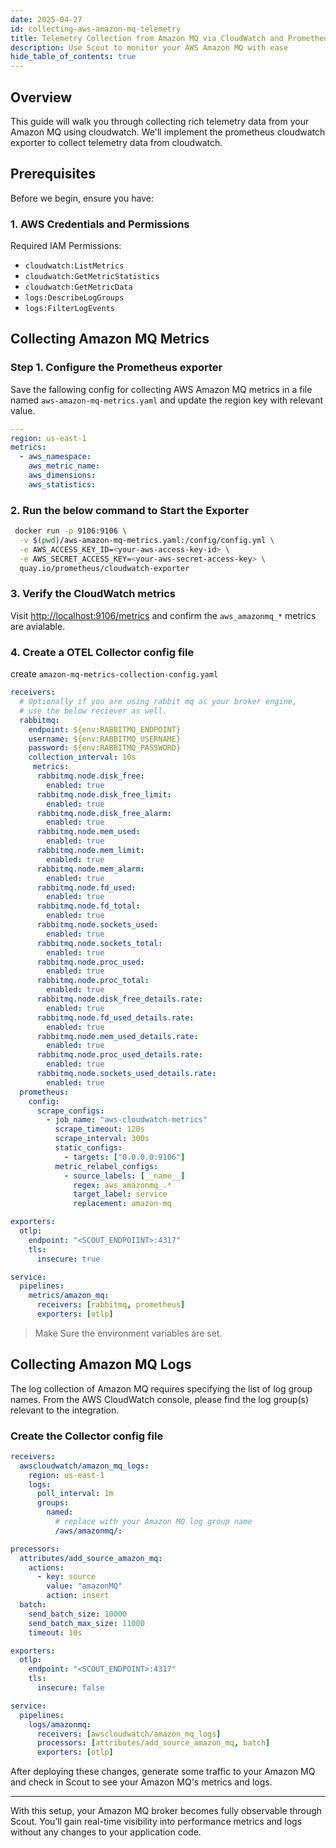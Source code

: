 ```yaml
---
date: 2025-04-27
id: collecting-aws-amazon-mq-telemetry
title: Telemetry Collection from Amazon MQ via CloudWatch and Prometheus
description: Use Scout to monitor your AWS Amazon MQ with ease
hide_table_of_contents: true
---
```


## Overview

This guide will walk you through collecting rich telemetry data from your
Amazon MQ using cloudwatch. We'll implement the prometheus cloudwatch exporter
to collect telemetry data from cloudwatch.

## Prerequisites

Before we begin, ensure you have:

### 1. AWS Credentials and Permissions

Required IAM Permissions:

- `cloudwatch:ListMetrics`
- `cloudwatch:GetMetricStatistics`
- `cloudwatch:GetMetricData`
- `logs:DescribeLogGroups`
- `logs:FilterLogEvents`

## Collecting Amazon MQ Metrics

### Step 1. Configure the Prometheus exporter

Save the fallowing config for collecting AWS Amazon MQ
metrics in a file named `aws-amazon-mq-metrics.yaml`
and update the region key with relevant value.

```yaml
---
region: us-east-1
metrics:
  - aws_namespace:
    aws_metric_name:
    aws_dimensions:
    aws_statistics:

```

### 2. Run the below command to Start the Exporter

```bash
 docker run -p 9106:9106 \
  -v $(pwd)/aws-amazon-mq-metrics.yaml:/config/config.yml \
  -e AWS_ACCESS_KEY_ID=<your-aws-access-key-id> \
  -e AWS_SECRET_ACCESS_KEY=<your-aws-secret-access-key> \
  quay.io/prometheus/cloudwatch-exporter
```

### 3. Verify the CloudWatch metrics

Visit [http://localhost:9106/metrics](http://localhost:9106/metrics)
and confirm the `aws_amazonmq_*` metrics are avialable.

### 4. Create a OTEL Collector config file

create `amazon-mq-metrics-collection-config.yaml`

```yaml
receivers:
  # Optionally if you are using rabbit mq as your broker engine,
  # use the below reciever as well.
  rabbitmq:
    endpoint: ${env:RABBITMQ_ENDPOINT}
    username: ${env:RABBITMQ_USERNAME}
    password: ${env:RABBITMQ_PASSWORD}
    collection_interval: 10s
     metrics:  
      rabbitmq.node.disk_free:
        enabled: true
      rabbitmq.node.disk_free_limit:
        enabled: true
      rabbitmq.node.disk_free_alarm:
        enabled: true
      rabbitmq.node.mem_used:
        enabled: true
      rabbitmq.node.mem_limit:
        enabled: true
      rabbitmq.node.mem_alarm:
        enabled: true
      rabbitmq.node.fd_used:
        enabled: true
      rabbitmq.node.fd_total:
        enabled: true
      rabbitmq.node.sockets_used:
        enabled: true
      rabbitmq.node.sockets_total:
        enabled: true
      rabbitmq.node.proc_used:
        enabled: true
      rabbitmq.node.proc_total:
        enabled: true
      rabbitmq.node.disk_free_details.rate:
        enabled: true
      rabbitmq.node.fd_used_details.rate:
        enabled: true
      rabbitmq.node.mem_used_details.rate:
        enabled: true
      rabbitmq.node.proc_used_details.rate:
        enabled: true
      rabbitmq.node.sockets_used_details.rate:
        enabled: true
  prometheus:
    config:
      scrape_configs:
        - job_name: "aws-cloudwatch-metrics"
          scrape_timeout: 120s
          scrape_interval: 300s
          static_configs:
            - targets: ["0.0.0.0:9106"]
          metric_relabel_configs:
            - source_labels: [__name__]
              regex: aws_amazonmq_.*
              target_label: service
              replacement: amazon-mq

exporters:
  otlp:
    endpoint: "<SCOUT_ENDPOIINT>:4317"
    tls:
      insecure: true

service:
  pipelines:
    metrics/amazon_mq:
      receivers: [rabbitmq, prometheus]
      exporters: [otlp]
```

> Make Sure the environment variables are set.

## Collecting Amazon MQ Logs

The log collection of Amazon MQ requires specifying the list of log group names.
From the AWS CloudWatch console, please find the log group(s) relevant to the integration.

### Create the Collector config file

```yaml
receivers:
  awscloudwatch/amazon_mq_logs:
    region: us-east-1
    logs:
      poll_interval: 1m
      groups:
        named:
          # replace with your Amazon MQ log group name
          /aws/amazonmq/:

processors:
  attributes/add_source_amazon_mq:
    actions:
      - key: source
        value: "amazonMQ"
        action: insert
  batch:
    send_batch_size: 10000
    send_batch_max_size: 11000
    timeout: 10s

exporters:
  otlp:
    endpoint: "<SCOUT_ENDPOINT>:4317"
    tls:
      insecure: false

service:
  pipelines:
    logs/amazonmq:
      receivers: [awscloudwatch/amazon_mq_logs]
      processors: [attributes/add_source_amazon_mq, batch]
      exporters: [otlp]
```

After deploying these changes, generate some traffic to your Amazon MQ and
check in Scout to see your Amazon MQ's metrics and logs.

---

With this setup, your Amazon MQ broker becomes fully observable through Scout.
You’ll gain real-time visibility into performance metrics and logs without
any changes to your application code.
